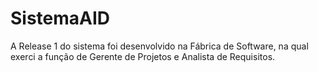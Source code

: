 # SistemaAID
A Release 1 do sistema foi desenvolvido na Fábrica de Software, na qual exerci a função de Gerente de Projetos e Analista de Requisitos.
